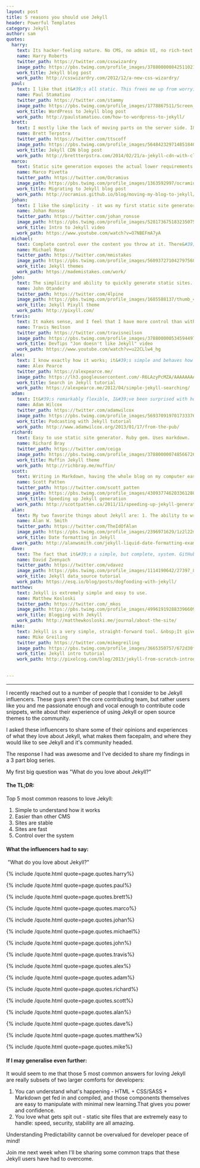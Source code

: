 ```yaml
---
layout: post
title: 5 reasons you should use Jekyll
header: Powerful Templates
category: Jekyll
author: sam
quotes:
  harry:
    text: Its hacker-feeling nature. No CMS, no admin UI, no rich-text editor, no databases, etc. It just feels like a truly cheap-and-cheerful (whilst actually being very rich in features) way for a technical person to get a site up and running. It feels a lot &lsquo;closer to home&rsquo; by cutting out all the overhead that comes with a more traditional CMS and/or blogging platform. It&rsquo;s by developers, for developers.
    name: Harry Roberts
    twitter_path: https://twitter.com/csswizardry
    image_path: https://pbs.twimg.com/profile_images/378800000842511021/741a0a2593ea55bbd6238f8705c7074f_400x400.jpeg
    work_title: Jekyll blog post
    work_path: http://csswizardry.com/2012/12/a-new-css-wizardry/
  paul:
    text: I like that it&#39;s all static. This frees me up from worrying about making sure I have regular non-corrupt database backups or making sure my CMS was patched of all new security vulnerabilities. Now I just host on Amazon S3 with Cloudfront and have no worries about security or performance.
    name: Paul Stamatiou
    twitter_path: https://twitter.com/stammy
    image_path: https://pbs.twimg.com/profile_images/1778867511/Screen_Shot_2012-01-24_at_2.03.52_PM_400x400.png
    work_title: WordPress to Jekyll blog post
    work_path: http://paulstamatiou.com/how-to-wordpress-to-jekyll/
  brett:
    text: I mostly like the lack of moving parts on the server side. I&#39;ve spent an excessive amount of time replicating standard blogging workflows for my Jekyll setup, so in my case it&#39;s definitely not about convenience. But my site (http://brettterpstra.com) is fast and holds up well under heavy traffic.
    name: Brett Terpstra
    twitter_path: https://twitter.com/ttscoff
    image_path: https://pbs.twimg.com/profile_images/564842329714851840/qqDLuEwd_400x400.jpeg
    work_title: Jekyll CDN blog post
    work_path: http://brettterpstra.com/2014/02/21/a-jekyll-cdn-with-cloudfront/
  marco:
    text: Static site generation exposes the actual lower requirements of some websites: we&#39;re so obsessed with new features in websites that we miss the point of simpler use-cases.
    name: Marco Pivetta
    twitter_path: https://twitter.com/Ocramius
    image_path: https://pbs.twimg.com/profile_images/1363592997/ocramius-aethril-marco-pivetta-1_400x400.png
    work_title: Migrating to Jekyll blog post
    work_path: http://ocramius.github.io/blog/moving-my-blog-to-jekyll/
  johan:
    text: I like the simplicity - it was my first static site generator so knowing this kind of thing existed was a relief from either classic CMS systems or using PHP includes.
    name: Johan Ronsse
    twitter_path: https://twitter.com/johan_ronsse
    image_path: https://pbs.twimg.com/profile_images/528173675183235075/COCkQ3PO_400x400.jpeg
    work_title: Intro to Jekyll video
    work_path: https://www.youtube.com/watch?v=O7NBEFmA7yA
  michael:
    text: Complete control over the content you throw at it. There&#39;s no mystery to what&#39;s going on and it&#39;s easy to understand if you have a basic knowledge of how web pages are built.
    name: Michael Rose
    twitter_path: https://twitter.com/mmistakes
    image_path: https://pbs.twimg.com/profile_images/560937271042797568/m5VndD_B.jpeg
    work_title: Jekyll themes
    work_path: https://mademistakes.com/work/
  john:
    text: The simplicity and ability to quickly generate static sites. I greatly enjoy the ability to use includes in order to share common components like navigation, footers, etc. Same goes for multiple layout support. CLI support is also key.
    name: John Otander
    twitter_path: https://twitter.com/4lpine
    image_path: https://pbs.twimg.com/profile_images/1685588137/thumb_400x400.jpg
    work_title: Jekyll Pixyll theme
    work_path: http://pixyll.com/
  travis:
    text: It makes sense, and I feel that I have more control than with any other CMS I&#39;ve used.
    name: Travis Neilson
    twitter_path: https://twitter.com/travisneilson
    image_path: https://pbs.twimg.com/profile_images/378800000534594497/ff6e59ec85e5f439931a13a11e7e5212_400x400.jpeg
    work_title: DevTips "Jon doesn't like Jekyll" video
    work_path: https://www.youtube.com/watch?v=u22CLlw4_hg
  alex:
    text: I know exactly how it works; it&#39;s simple and behaves how I expect. Being able to write in Markdown is part of this, I have found WYSIWYG editors often produce ugly and sometimes wrong HTML, whereas the Markdown to HTML conversion is very deterministic.  
    name: Alex Pearce
    twitter_path: https://alexpearce.me/
    image_path: https://lh3.googleusercontent.com/-R6LAzyPcMZA/AAAAAAAAAAI/AAAAAAAAALs/iZEqemMNQTc/s120-c/photo.jpg
    work_title: Search in Jekyll tutorial
    work_path: https://alexpearce.me/2012/04/simple-jekyll-searching/
  adam:
    text: It&#39;s remarkably flexible, I&#39;ve been surprised with how easily it has been to make it do something that isn&#39;t technically blogging; photo galleries, podcasting, that sort of thing.   
    name: Adam Wilcox
    twitter_path: https://twitter.com/adamwilcox
    image_path: https://pbs.twimg.com/profile_images/569370919701733376/SZzuCEB-_400x400.jpeg
    work_title: Podcasting with Jekyll tutorial
    work_path: http://www.adamwilcox.org/2013/01/17/from-the-pub/
  richard:
    text: Easy to use static site generator. Ruby gem. Uses markdown.     
    name: Richard Bray
    twitter_path: https://twitter.com/ceiga
    image_path: https://pbs.twimg.com/profile_images/378800000748566726/83e335bc62829792ef3fa876463bb7e3_400x400.jpeg
    work_title: Muffin Jekyll theme
    work_path: http://richbray.me/muffin/
  scott:
    text: Writing in Markdown, having the whole blog on my computer easily, lack of a database, deploying with rsync and (last but not least) the speed for users.       
    name: Scott Patten
    twitter_path: https://twitter.com/scott_patten
    image_path: https://pbs.twimg.com/profile_images/430937746203361280/BtLohkmk_400x400.png
    work_title: Speeding up Jekyll generation
    work_path: http://scottpatten.ca/2011/11/speeding-up-jekyll-generation.html
  alan:
    text: My two favorite things about Jekyll are: 1. The ability to write posts in Markdown and in my text editor of choice. When I used to use WordPress, I&#39;d always write offline and then copy and paste into the editor. Removing the extra step encourages me to write more.&nbsp; 2. The ease of hosting a static site and the reduction of security vulnerabilities eliminating dynamic process and frameworks provides. I understand WordPress has made improvements in the way security patches are distributed but I really like not having to worry about keeping even more software up to date. The machine I run my sites on automatically updates server patches. That equates to much less time maintaining the server.
    name: Alan W. Smith
    twitter_path: https://twitter.com/TheIdOfAlan
    image_path: https://pbs.twimg.com/profile_images/2396971629/1z2l22mqcpqvhlv3hs9t_400x400.jpeg
    work_title: Date formatting in Jekyll
    work_path: http://alanwsmith.com/jekyll-liquid-date-formatting-examples
  dave:
    text: The fact that it&#39;s a simple, but complete, system. GitHub Pages support is also huge.   
    name: David Zvenyach
    twitter_path: https://twitter.com/vdavez
    image_path: https://pbs.twimg.com/profile_images/1114190642/27397_8639519_5240_n_400x400.jpg
    work_title: Jekyll data_source tutorial
    work_path: https://esq.io/blog/posts/dogfooding-with-jekyll/
  matthew:
    text: Jekyll is extremely simple and easy to use.   
    name: Matthew Kosloski
    twitter_path: https://twitter.com/_mkos
    image_path: https://pbs.twimg.com/profile_images/499619192883396609/lAwfijv8_400x400.jpeg
    work_title: Blogging with Jekyll
    work_path: http://matthewkosloski.me/journal/about-the-site/
  mike:
    text: Jekyll is a very simple, straight-forward tool. &nbsp;It gives me just what I need to put together a blog or a static website without all of the extra junk. Tom Preston-Werner called it &quot;blogging for hackers&quot;, and I found that to be an appropriate description. &nbsp;Speaking as a programmer, I found it very easy to dive in and learn the basics. &nbsp;It gives you the freedom and ability to create just about anything you&#39;d need provided you are willing to learn Markdown and a little bit of the Liquid template engine.     
    name: Mike Greiling
    twitter_path: https://twitter.com/mikegreiling
    image_path: https://pbs.twimg.com/profile_images/3665350757/672d30f885ed73aa4e1d7d8d87289649_400x400.png
    work_title: Jekyll intro tutorial
    work_path: http://pixelcog.com/blog/2013/jekyll-from-scratch-introduction/
  
     
---
```

---
I recently reached out to a number of people that I consider to be Jekyll influencers. These guys aren&#39;t the core contributing team, but rather users like you and me passionate enough and vocal enough to contribute code snippets,&nbsp;write about their experience of using Jekyll or open source themes to the community.

I asked these influencers to share some of their opinions and experiences of what they love about Jekyll, what makes them facepalm, and where they would like to see Jekyll and it&#39;s community headed.

The response I had was awesome and I&#39;ve decided to share my findings in a 3 part blog series.

My first big question was &quot;What do you love about Jekyll?&quot;

#### The TL;DR:

Top 5 most common reasons to love Jekyll:

1.  Simple to understand how it works
2.  Easier than other CMS
3.  Sites are stable
4.  Sites are fast
5.  Control over the system

#### What the influencers had to say:

&nbsp;&quot;What do you love about Jekyll?&quot;

{% include /quote.html quote=page.quotes.harry%}

{% include /quote.html quote=page.quotes.paul%}

{% include /quote.html quote=page.quotes.brett%}

{% include /quote.html quote=page.quotes.marco%}

{% include /quote.html quote=page.quotes.johan%}

{% include /quote.html quote=page.quotes.michael%}

{% include /quote.html quote=page.quotes.john%}

{% include /quote.html quote=page.quotes.travis%}

{% include /quote.html quote=page.quotes.alex%}

{% include /quote.html quote=page.quotes.adam%}

{% include /quote.html quote=page.quotes.richard%}

{% include /quote.html quote=page.quotes.scott%}

{% include /quote.html quote=page.quotes.alan%}

{% include /quote.html quote=page.quotes.dave%}

{% include /quote.html quote=page.quotes.matthew%}

{% include /quote.html quote=page.quotes.mike%}



#### If I may generalise even further:

It would seem to me that those 5 most common answers for loving Jekyll are really subsets of two larger comforts for developers:

1. You can understand what&#39;s happening - HTML + CSS/SASS + Markdown get fed in and compiled, and those components themselves are easy to manipulate with minimal new learning.That gives you power and confidence.  
2. You love what gets spit out - static site files that are extremely easy to handle: speed, security, stability are all amazing.

Understanding Predictability cannot be overvalued for developer peace of mind!

Join me next week when I&#39;ll be sharing some common traps that these Jekyll users have had to overcome.